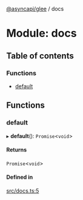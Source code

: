 [@asyncapi/glee](../README.md) / docs

# Module: docs

## Table of contents

### Functions

- [default](docs.md#default)

## Functions

### default

▸ **default**(): `Promise`<`void`\>

#### Returns

`Promise`<`void`\>

#### Defined in

[src/docs.ts:5](https://github.com/asyncapi/glee/blob/f761154/src/docs.ts#L5)
